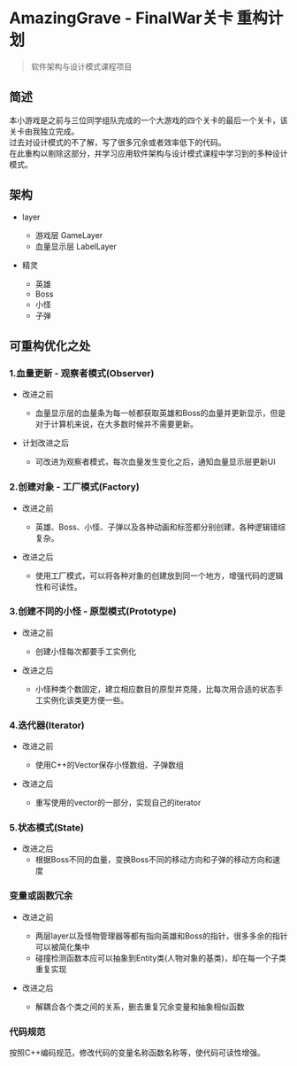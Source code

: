 # AmazingGrave - FinalWar关卡 重构计划

> 软件架构与设计模式课程项目

## 简述

本小游戏是之前与三位同学组队完成的一个大游戏的四个关卡的最后一个关卡，该关卡由我独立完成。 <br>
过去对设计模式的不了解，写了很多冗余或者效率低下的代码。 <br>
在此重构以剔除这部分，并学习应用软件架构与设计模式课程中学习到的多种设计模式。 <br>

## 架构

- layer
	- 游戏层         GameLayer 
	- 血量显示层     LabelLayer  

- 精灵
	- 英雄
	- Boss
	- 小怪
	- 子弹


## 可重构优化之处

### 1.血量更新 - 观察者模式(Observer)

- 改进之前
	- 血量显示层的血量条为每一帧都获取英雄和Boss的血量并更新显示，但是对于计算机来说，在大多数时候并不需要更新。

- 计划改进之后
	- 可改进为观察者模式，每次血量发生变化之后，通知血量显示层更新UI

### 2.创建对象 - 工厂模式(Factory)

- 改进之前
	- 英雄、Boss、小怪、子弹以及各种动画和标签都分别创建，各种逻辑错综复杂。

- 改进之后
	- 使用工厂模式，可以将各种对象的创建放到同一个地方，增强代码的逻辑性和可读性。

### 3.创建不同的小怪 - 原型模式(Prototype)

- 改进之前
	- 创建小怪每次都要手工实例化

- 改进之后
	- 小怪种类个数固定，建立相应数目的原型并克隆，比每次用合适的状态手工实例化该类更方便一些。

### 4.迭代器(Iterator)

- 改进之前
	- 使用C++的Vector保存小怪数组、子弹数组

- 改进之后
	- 重写使用的vector的一部分，实现自己的iterator

### 5.状态模式(State)

- 改进之后
	- 根据Boss不同的血量，变换Boss不同的移动方向和子弹的移动方向和速度

### 变量或函数冗余

- 改进之前
	- 两层layer以及怪物管理器等都有指向英雄和Boss的指针，很多多余的指针可以被简化集中
	- 碰撞检测函数本应可以抽象到Entity类(人物对象的基类)，却在每一个子类重复实现

- 改进之后
	- 解耦合各个类之间的关系，删去重复冗余变量和抽象相似函数

### 代码规范

按照C++编码规范，修改代码的变量名称函数名称等，使代码可读性增强。
